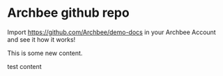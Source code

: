 # Archbee github repo

Import <https://github.com/Archbee/demo-docs> in your Archbee Account and see it how it works!

This is some new content.



test content
